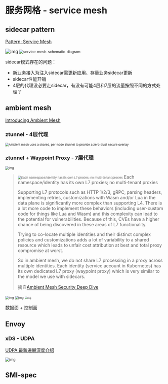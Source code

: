 # 服务网格 - service mesh

## sidecar pattern

[Pattern: Service Mesh](https://philcalcado.com/2017/08/03/pattern_service_mesh.html)

<img src="http://devops-1255386119.cos.ap-beijing.myqcloud.com/2023-01-08-142535.png" alt="img"  />

<img src="http://devops-1255386119.cos.ap-beijing.myqcloud.com/2023-01-08-142721.png" alt="service-mesh-schematic-diagram" style="zoom:80%;" />

sidecar模式存在的问题：

- 新业务接入为注入sidecar需更新应用、存量业务sidecar更新
- sidecar性能开销
- 4层的代理没必要走sidecar，有没有可能4层和7层的流量按照不同的方式处理？

## ambient mesh

[Introducing Ambient Mesh](https://istio.io/latest/blog/2022/introducing-ambient-mesh/)

### ztunnel - 4层代理

<img src="http://devops-1255386119.cos.ap-beijing.myqcloud.com/2023-01-08-164155.png" alt="Ambient mesh uses a shared, per-node ztunnel to provide a zero-trust secure overlay" style="zoom:67%;" />

### ztunnel + Waypoint Proxy - 7层代理

<img src="http://devops-1255386119.cos.ap-beijing.myqcloud.com/2023-01-08-164227.png" alt="img" style="zoom:67%;" />



> <img src="http://devops-1255386119.cos.ap-beijing.myqcloud.com/2023-01-08-163439.png" alt="Each namespace/identity has its own L7 proxies; no multi-tenant proxies" style="zoom:67%;" />
> Each namespace/identity has its own L7 proxies; no multi-tenant proxies
>
> Supporting L7 protocols such as HTTP 1/2/3, gRPC, parsing headers, implementing retries, customizations with Wasm and/or Lua in the data plane is significantly more complex than supporting L4. There is a lot more code to implement these behaviors (including user-custom code for things like Lua and Wasm) and this complexity can lead to the potential for vulnerabilities. Because of this, CVEs have a higher chance of being discovered in these areas of L7 functionality.
>
> Trying to co-locate multiple identities and their distinct complex policies and customizations adds a lot of variability to a shared resource which leads to unfair cost attribution at best and total proxy compromise at worst.
>
> So in ambient mesh, we do not share L7 processing in a proxy across multiple identities. Each identity (service account in Kubernetes) has its own dedicated L7 proxy (waypoint proxy) which is very similar to the model we use with sidecars.
>
> 摘自[Ambient Mesh Security Deep Dive](https://istio.io/latest/blog/2022/ambient-security/)



<img src="http://devops-1255386119.cos.ap-beijing.myqcloud.com/2023-01-08-080628.png" alt="img" style="zoom:67%;" />

<img src="http://devops-1255386119.cos.ap-beijing.myqcloud.com/2023-01-08-080625.png" alt="img" style="zoom:67%;" />

<img src="http://devops-1255386119.cos.ap-beijing.myqcloud.com/2023-01-08-080651.png" alt="img" style="zoom: 50%;" />



数据面 + 控制面

## Envoy
### xDS - UDPA

[UDPA 最新进展深度介绍](https://mosn.io/blog/posts/udpa-follow-up/)

<img src="http://devops-1255386119.cos.ap-beijing.myqcloud.com/2023-01-08-144734.png" alt="img" style="zoom:80%;" />

## SMI-spec
